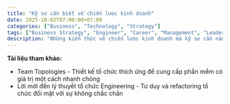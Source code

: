 ```yaml
---
title: "Kỹ sư cần biết về chiến lược kinh doanh"
date: 2025-10-02T07:00:00+07:00
categories: ["Business", "Technology", "Strategy"]
tags: ["Business Strategy", "Engineer", "Career", "Management", "Leadership", "AI"]
description: "Những kiến thức về chiến lược kinh doanh mà kỹ sư cần nắm vững để phát triển sự nghiệp"
---
```


**Tài liệu tham khảo:**
- Team Topologies - Thiết kế tổ chức thích ứng để cung cấp phần mềm có giá trị một cách nhanh chóng
- Lời mời đến lý thuyết tổ chức Engineering - Tư duy và refactoring tổ chức đối mặt với sự không chắc chắn
